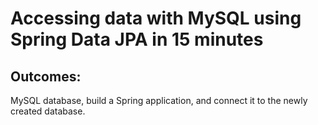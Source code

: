 # Accessing data with MySQL using Spring Data JPA in 15 minutes

## Outcomes:
MySQL database, build a Spring application, and connect it to the newly created database.


